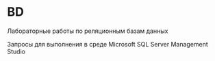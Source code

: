 # BD
Лабораторные работы по реляционным базам данных

Запросы для выполнения в среде Microsoft SQL Server Management Studio
